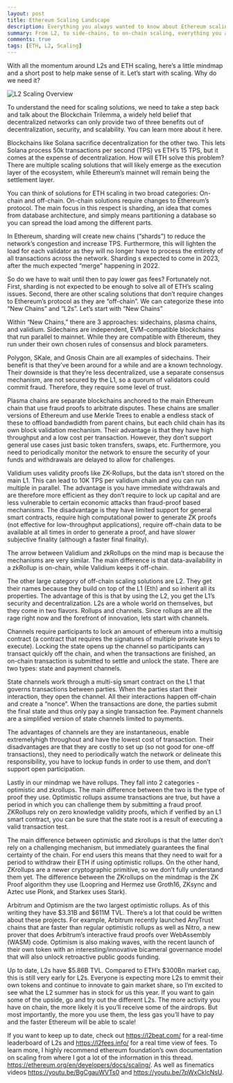 ```yaml
---
layout: post
title: Ethereum Scaling Landscape
description: Everything you always wanted to know about Ethereum scaling but were afraid to ask.
summary: From L2, to side-chains, to on-chain scaling, everything you always wanted to ask about Eth scaling but were afraid to ask!
comments: true
tags: [ETH, L2, Scaling]
---
```


With all the momentum around L2s and ETH scaling, here’s a little mindmap and a short post to help make sense of it. Let’s start with scaling. Why do we need it?

![L2 Scaling Overview](/assets/images/eth-scaling/L2ScalingOverview.png)

To understand the need for scaling solutions, we need to take a step back and talk about the Blockchain Trilemma, a widely held belief that decentralized networks can only provide two of three benefits out of decentralization, security, and scalability. You can learn more about it here.

Blockchains like Solana sacrifice decentralization for the other two. This lets Solana process 50k transactions per second (TPS) vs ETH’s 15 TPS, but it comes at the expense of decentralization. How will ETH solve this problem? There are multiple scaling solutions that will likely emerge as the execution layer of the ecosystem, while Ethereum’s mainnet will remain being the settlement layer.

You can think of solutions for ETH scaling in two broad categories: On-chain and off-chain. On-chain solutions require changes to Ethereum’s protocol. The main focus in this respect is sharding, an idea that comes from database architecture, and simply means partitioning a database so you can spread the load among the different parts.

In Ethereum, sharding will create new chains (“shards”) to reduce the network’s congestion and increase TPS. Furthermore, this will lighten the load for each validator as they will no longer have to process the entirety of all transactions across the network. Sharding s expected to come in 2023, after the much expected “merge” happening in 2022.

So do we have to wait until then to pay lower gas fees? Fortunately not. First, sharding is not expected to be enough to solve all of ETH’s scaling issues. Second, there are other scaling solutions that don’t require changes to Ethereum’s protocol as they are “off-chain”. We can categorize these into “New Chains” and “L2s”. Let’s start with “New Chains”

Within “New Chains,” there are 3 approaches: sidechains, plasma chains, and validium.  Sidechains are independent, EVM-compatible blockchains that run parallel to mainnet. While they are compatible with Ethereum, they run under their own chosen rules of consensus and block parameters. 

Polygon, SKale, and Gnosis Chain are all examples of sidechains. Their benefit is that they’ve been around for a while and are a known technology. Their downside is that they’re less decentralized, use a separate consensus mechanism, are not secured by the L1, so a quorum of validators could commit fraud. Therefore, they require some level of trust.

Plasma chains are separate blockchains anchored to the main Ethereum chain that use fraud proofs to arbitrate disputes. These chains are smaller versions of Ethereum and use Merkle Trees to enable a endless stack of these to offload bandwdidth from parent chains, but each child chain has its own block validation mechanism. Their advantage is that they have high throughput and a low cost per transaction. However, they don’t support general use cases just basic token transfers, swaps, etc. Furthermore, you need to periodically monitor the network to ensure the security of your funds and withdrawals are delayed to allow for challenges.

Validium uses validity proofs like ZK-Rollups, but the data isn’t stored on the main L1. This can lead to 10K TPS per validium chain and you can run multiple in parallel. The advantage is you have immediate withdrawals and are therefore more efficient as they don’t require to lock up capital and are less vulnerable to certain economic attacks than fraud-proof based mechanisms. The disadvantage is they have limited support for general smart contracts, require high computational power to generate ZK proofs (not effective for low-throughput applications), require off-chain data to be available at all times in order to generate a proof, and have slower subjective finality (although a faster final finality).

The arrow between Validium and zkRollups on the mind map is because the mechanisms are very similar. The main difference is that data-availability in a zkRollup is on-chain, while Validium keeps it off-chain.

The other large category of off-chain scaling solutions are L2. They get their names because they build on top of the L1 (Eth) and so inherit all its properties. The advantage of this is that by using the L2, you get the L1’s security and decentralization. L2s are a whole world on themselves, but they come in two flavors. Rollups and channels. Since rollups are all the rage right now and the forefront of innovation, lets start with channels.

Channels require participants to lock an amount of ethereum into a multisig contract (a contract that requires the signatures of multiple private keys to execute). Locking the state opens up the channel so participants can transact quickly off the chain, and when the transactions are finished, an on-chain transaction is submitted to settle and unlock the state. There are two types: state and payment channels.

State channels work through a multi-sig smart contract on the L1 that governs transactions between parties. When the parties start their interaction, they open the channel. All their interactions happen off-chain and create a “nonce”. When the transactions are done, the parties submit the final state and thus only pay a single transaction fee. Payment channels are a simplified version of state channels limited to payments. 

The advantages of channels are they are instantaneous, enable extremelyhigh throughout and have the lowest cost of transaction. Their disadvantages are that they are costly to set up (so not good for one-off transactions), they need to periodically watch the network or delineate this responsibility, you have to lockup funds in order to use them, and don’t support open participation.

Lastly in our mindmap we have rollups. They fall into 2 categories - optimistic and zkrollups. The main difference between the two is the type of proof they use. Optimistic rollups assume transactions are true, but have a period in which you can challenge them by submitting a fraud proof. ZKRollups rely on zero knowledge validity proofs, which if verified by an L1 smart contract, you can be sure that the state root is a result of executing a valid transaction test.

The main difference between optimistic and zkrollups is that the latter don’t rely on a challenging mechanism, but immediately guarantees the final certainty of the chain. For end users this means that they need to wait for a period to withdraw their ETH if using optimistic rollups. On the other hand, ZKrollups are a newer cryptographic primitive, so we don’t fully understand them yet. The difference between the ZKrollups on the mindmap is the ZK Proof algorithm they use (Loopring and Hermez use Groth16, ZKsync and Aztec use Plonk, and Starkex uses Stark). 

Arbitrum and Optimism are the two largest optimistic rollups. As of this writing they have $3.31B and $611M TVL. There’s a lot that could be written about these projects. For example, Arbitrum recently launched AnyTrust chains that are faster than regular optimistic rollups as well as Nitro, a new prover that does Arbitrum’s interactive fraud proofs over WebAssembly (WASM) code.  Optimism is also making waves, with the recent launch of their own token with an interesting/innovative bicameral governance model that will also unlock retroactive public goods funding. 

Up to date, L2s have $5.86B TVL. Compared to ETH’s $300Bn market cap, this is still very early for L2s. Everyone is expecting more L2s to emmit their own tokens and continue to innovate to gain market share, so I’m excited to see what the L2 summer has in stock for us this year. If you want to gain some of the upside, go and try out the different L2s. The more activity you have on chain, the more likely it is you’ll receive some of the airdrops. But most importantly, the more you use them, the less gas you’ll have to pay and the faster Ethereum will be able to scale!

If you want to keep up to date, check out https://l2beat.com/ for a real-time leaderboard of L2s and https://l2fees.info/ for a real time view of fees. To learn more, I highly recommend ethereum foundation’s own documentation on scaling from where I got a lot of the information in this thread. https://ethereum.org/en/developers/docs/scaling/. As well as finematics videos https://youtu.be/BgCgauWVTs0 and https://youtu.be/7pWxCklcNsU.

